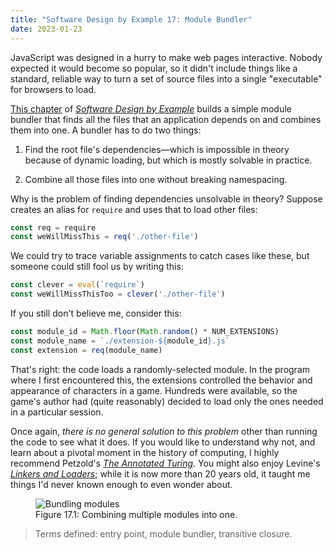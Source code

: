 ```yaml
---
title: "Software Design by Example 17: Module Bundler"
date: 2023-01-23
---
```


JavaScript was designed in a hurry to make web pages interactive.
Nobody expected it would become so popular,
so it didn't include things like
a standard, reliable way to turn a set of source files into a single "executable" for browsers to load.

[This chapter][sdxjs_bundler] of [*Software Design by Example*][sdxjs]
builds a simple module bundler
that finds all the files that an application depends on
and combines them into one.
A bundler has to do two things:

1.  Find the root file's dependencies—which is impossible in theory because of dynamic loading,
    but which is mostly solvable in practice.

2.  Combine all those files into one without breaking namespacing.

Why is the problem of finding dependencies unsolvable in theory?
Suppose creates an alias for `require` and uses that to load other files:

```js
const req = require
const weWillMissThis = req('./other-file')
```

We could try to trace variable assignments to catch cases like these,
but someone could still fool us by writing this:

```js
const clever = eval(`require`)
const weWillMissThisToo = clever('./other-file')
```

If you still don't believe me, consider this:

```js
const module_id = Math.floor(Math.random() * NUM_EXTENSIONS)
const module_name = `./extension-${module_id}.js`
const extension = req(module_name)
```

That's right:
the code loads a randomly-selected module.
In the program where I first encountered this,
the extensions controlled the behavior and appearance of characters in a game.
Hundreds were available,
so the game's author had (quite reasonably) decided to load only the ones needed in a particular session.

Once again,
*there is no general solution to this problem*
other than running the code to see what it does.
If you would like to understand why not,
and learn about a pivotal moment in the history of computing,
I highly recommend Petzold's [*The Annotated Turing*][annotated_turing].
You might also enjoy Levine's [*Linkers and Loaders*][linkers_loaders];
while it is now more than 20 years old,
it taught me things I'd never known enough to even wonder about.

<figure id="module-bundler-bundling" class="center">
  <img src="@root/sdxjs/module-bundler/bundling.svg" alt="Bundling modules" class="centered">
  <figcaption>Figure 17.1: Combining multiple modules into one.</figcaption>
</figure>

> Terms defined: entry point, module bundler, transitive closure.

[annotated_turing]: http://www.theannotatedturing.com/
[linkers_loaders]: https://www.elsevier.com/books/linkers-and-loaders/levine/978-0-08-051031-6
[sdxjs]: @root/sdxjs/
[sdxjs_bundler]: @root/sdxjs/module-bundler/
